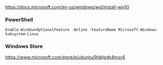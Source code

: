 https://docs.microsoft.com/en-us/windows/wsl/install-win10

### PowerShell
```
Enable-WindowsOptionalFeature -Online -FeatureName Microsoft-Windows-Subsystem-Linux
```

### Windows Store
https://www.microsoft.com/store/p/ubuntu/9nblggh4msv6
